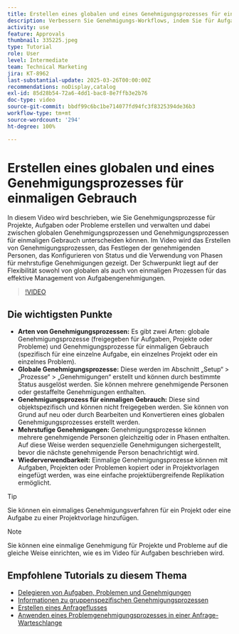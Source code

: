 ```yaml
---
title: Erstellen eines globalen und eines Genehmigungsprozesses für einmaligen Gebrauch
description: Verbessern Sie Genehmigungs-Workflows, indem Sie für Aufgaben, Projekte oder Probleme sowohl globale Genehmigungsprozesse als auch Genehmigungsprozesse für einmaligen Gebrauch nutzen, mehrstufige Genehmigungen implementieren und die Effizienz durch Wiederverwendbarkeit in Projektvorlagen fördern.
activity: use
feature: Approvals
thumbnail: 335225.jpeg
type: Tutorial
role: User
level: Intermediate
team: Technical Marketing
jira: KT-8962
last-substantial-update: 2025-03-26T00:00:00Z
recommendations: noDisplay,catalog
exl-id: 85d28b54-72a6-4dd1-bac8-8e7ffb3e2b76
doc-type: video
source-git-commit: bbdf99c6bc1be714077fd94fc3f8325394de36b3
workflow-type: tm+mt
source-wordcount: '294'
ht-degree: 100%

---
```


# Erstellen eines globalen und eines Genehmigungsprozesses für einmaligen Gebrauch

In diesem Video wird beschrieben, wie Sie Genehmigungsprozesse für Projekte, Aufgaben oder Probleme erstellen und verwalten und dabei zwischen globalen Genehmigungsprozessen und Genehmigungsprozessen für einmaligen Gebrauch unterscheiden können.
Im Video wird das Erstellen von Genehmigungsprozessen, das Festlegen der genehmigenden Personen, das Konfigurieren von Status und die Verwendung von Phasen für mehrstufige Genehmigungen gezeigt.
Der Schwerpunkt liegt auf der Flexibilität sowohl von globalen als auch von einmaligen Prozessen für das effektive Management von Aufgabengenehmigungen.

>[!VIDEO](https://video.tv.adobe.com/v/3434696/?quality=12&learn=on&enablevpops=1&captions=ger)

## Die wichtigsten Punkte

* **Arten von Genehmigungsprozessen:** Es gibt zwei Arten: globale Genehmigungsprozesse (freigegeben für Aufgaben, Projekte oder Probleme) und Genehmigungsprozesse für einmaligen Gebrauch (spezifisch für eine einzelne Aufgabe, ein einzelnes Projekt oder ein einzelnes Problem).
* **Globale Genehmigungsprozesse:** Diese werden im Abschnitt „Setup“ > „Prozesse“ > „Genehmigungen“ erstellt und können durch bestimmte Status ausgelöst werden. Sie können mehrere genehmigende Personen oder gestaffelte Genehmigungen enthalten.
* **Genehmigungsprozess für einmaligen Gebrauch:** Diese sind objektspezifisch und können nicht freigegeben werden. Sie können von Grund auf neu oder durch Bearbeiten und Konvertieren eines globalen Genehmigungsprozesses erstellt werden.
* **Mehrstufige Genehmigungen:** Genehmigungsprozesse können mehrere genehmigende Personen gleichzeitig oder in Phasen enthalten. Auf diese Weise werden sequenzielle Genehmigungen sichergestellt, bevor die nächste genehmigende Person benachrichtigt wird.
* **Wiederverwendbarkeit:** Einmalige Genehmigungsprozesse können mit Aufgaben, Projekten oder Problemen kopiert oder in Projektvorlagen eingefügt werden, was eine einfache projektübergreifende Replikation ermöglicht.


>[!TIP]
>
>Sie können ein einmaliges Genehmigungsverfahren für ein Projekt oder eine Aufgabe zu einer Projektvorlage hinzufügen.

>[!NOTE]
>
>Sie können eine einmalige Genehmigung für Projekte und Probleme auf die gleiche Weise einrichten, wie es im Video für Aufgaben beschrieben wird.



## Empfohlene Tutorials zu diesem Thema

* [Delegieren von Aufgaben, Problemen und Genehmigungen](/help/manage-work/approval-processes-and-milestone-paths/delegate-approvals.md)
* [Informationen zu gruppenspezifischen Genehmigungsprozessen](/help/administration-and-setup/approval-processes-and-milestone-paths/group-specific-approval-processes.md)
* [Erstellen eines Anfrageflusses](/help/manage-work/request-queues/create-a-request-flow.md)
* [Anwenden eines Problemgenehmigungsprozesses in einer Anfrage-Warteschlange](/help/manage-work/approval-processes-and-milestone-paths/apply-an-issue-approval-process-in-a-request-queue.md)

